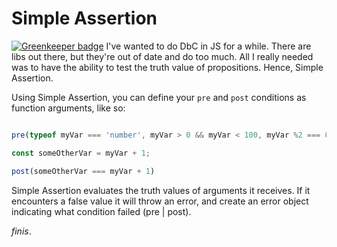 # Simple Assertion

[![Greenkeeper badge](https://badges.greenkeeper.io/joe-crick/simple-assertion.svg)](https://greenkeeper.io/)
I've wanted to do DbC in JS for a while. There are libs out there, but they're out of date and do too much. 
All I really needed was to have the ability to test the truth value of propositions. Hence, Simple Assertion.

Using Simple Assertion, you can define your `pre` and `post` conditions as function arguments, like so:

```js

pre(typeof myVar === 'number', myVar > 0 && myVar < 100, myVar %2 === 0)

const someOtherVar = myVar + 1;

post(someOtherVar === myVar + 1)
```

Simple Assertion evaluates the truth values of arguments it receives. If it encounters a false value
it will throw an error, and create an error object indicating what condition failed (pre | post).

_finis_.
